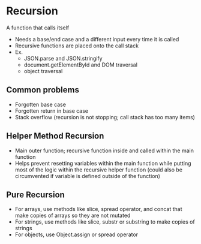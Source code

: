 # Recursion
A function that calls itself
- Needs a base/end case and a different input every time it is called
- Recursive functions are placed onto the call stack
- Ex.  
    - JSON.parse and JSON.stringify
    - document.getElementById and DOM traversal
    - object traversal

## Common problems
- Forgotten base case
- Forgotten return in base case
- Stack overflow (recursion is not stopping; call stack has too many items)

## Helper Method Recursion
- Main outer function; recursive function inside and called within the main function
- Helps prevent resetting variables within the main function while putting most of the logic within the recursive helper function (could also be circumvented if variable is defined outside of the function)

## Pure Recursion
- For arrays, use methods like slice, spread operator, and concat that make copies of arrays so they are not mutated
- For strings, use methods like slice, substr or substring to make copies of strings
- For objects, use Object.assign or spread operator